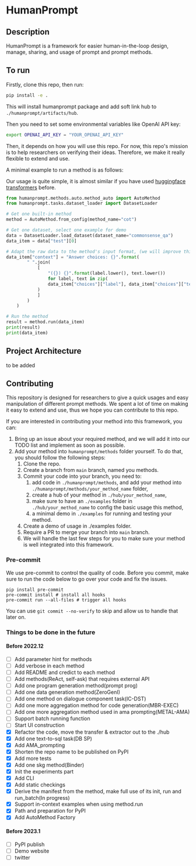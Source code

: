 # HumanPrompt


## Description
HumanPrompt is a framework for easier human-in-the-loop design, manage, sharing, and usage of prompt and prompt methods.

## To run
Firstly, clone this repo, then run:
```bash
pip install -e .
```
This will install humanprompt package and add soft link hub to `./humanprompt/artifacts/hub`.

Then you need to set some environmental variables like OpenAI API key:
```bash
export OPENAI_API_KEY = "YOUR_OPENAI_API_KEY"
```
Then, it depends on how you will use this repo.
For now, this repo's mission is to help researchers on verifying their ideas. Therefore, we make it really flexible to extend and use.

A minimal example to run a method is as follows:

Our usage is quite simple, it is almost similar if you have used [huggingface transformers](https://huggingface.co/docs/transformers/index) before.
```python
from humanprompt.methods.auto.method_auto import AutoMethod
from humanprompt.tasks.dataset_loader import DatasetLoader

# Get one built-in method
method = AutoMethod.from_config(method_name="cot")

# Get one dataset, select one example for demo
data = DatasetLoader.load_dataset(dataset_name="commonsense_qa")
data_item = data["test"][0]

# Adapt the raw data to the method's input format, (we will improve this part later)
data_item["context"] = "Answer choices: {}".format(
        " ".join(
            [
                "({}) {}".format(label.lower(), text.lower())
                for label, text in zip(
                data_item["choices"]["label"], data_item["choices"]["text"]
            )
            ]
        )
    )

# Run the method
result = method.run(data_item)
print(result)
print(data_item)
```
## Project Architecture
to be added

## Contributing
This repository is designed for researchers to give a quick usages and easy manipulation of different prompt methods.
We spent a lot of time on making it easy to extend and use, thus we hope you can contribute to this repo.

If you are interested in contributing your method into this framework, you can:
1. Bring up an issue about your required method, and we will add it into our TODO list and implement as soon as possible.
2. Add your method into `humanprompt/methods` folder yourself. To do that, you should follow the following steps:
   1. Clone the repo.
   2. Create a branch from `main` branch, named you methods.
   3. Commit your code into your branch, you need to:
      1. add code in `./humanprompt/methods`, and add your method into `./humanprompt/methods/your_method_name` folder,
      2. create a hub of your method in `./hub/your_method_name`,
      3. make sure to have an `./examples` folder in `./hub/your_method_name` to config the basic usage this method,
      4. a minimal demo in `./examples` for running and testing your method.
   4. Create a demo of usage in ./examples folder.
   5. Require a PR to merge your branch into `main` branch.
   6. We will handle the last few steps for you to make sure your method is well integrated into this framework.

### Pre-commit
We use pre-commit to control the quality of code.
Before you commit, make sure to run the code below to go over your code and fix the issues.
~~~
pip install pre-commit
pre-commit install # install all hooks
pre-commit run --all-files # trigger all hooks
~~~
You can use `git commit --no-verify` to skip and allow us to handle that later on.

### Things to be done in the future

#### Before 2022.12
- [ ] Add parameter hint for methods
- [ ] Add verbose in each method
- [ ] Add README and credict to each method
- [ ] Add methods(ReAct, self-ask) that requires external API
- [ ] Add one program generation method(prompt prog)
- [ ] Add one data generation method(ZeroGenI)
- [ ] Add one method on dialogue component task(IC-DST)
- [ ] Add one more aggregation method for code generation(MBR-EXEC)
- [ ] Add one more aggregation method used in ama prompting(METAL-AMA)
- [ ] Support batch running function
- [ ] Start UI construction
- [x] Refactor the code, move the transfer & extractor out to the ./hub
- [x] Add one text-to-sql task(DB SP)
- [x] Add AMA_prompting
- [x] Shorten the repo name to be published on PyPI
- [x] Add more tests
- [x] Add one skg method(Binder)
- [x] Init the experiments part
- [x] Add CLI
- [x] Add static checkings
- [x] Derive the manifest from the method, make full use of its init, run and run_batch(In progress)
- [x] Support in-context examples when using method.run
- [x] Path and preparation for PyPI
- [x] Add AutoMethod Factory

#### Before 2023.1
- [ ] PyPI publish
- [ ] Demo website
- [ ] twitter
